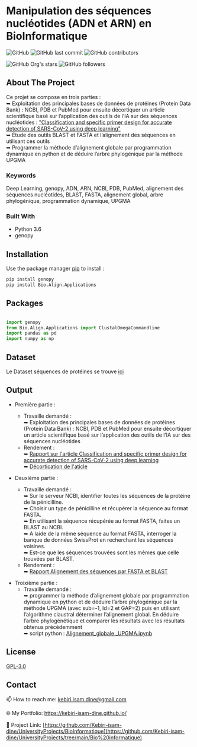 # Manipulation des séquences nucléotides (ADN et ARN) en BioInformatique


![GitHub](https://img.shields.io/github/license/kebiri-isam-dine/UniversityProjects?color=g&style=for-the-badge)
![GitHub last commit](https://img.shields.io/github/last-commit/kebiri-isam-dine/UniversityProjects?color=red&style=for-the-badge)
![GitHub contributors](https://img.shields.io/github/contributors/kebiri-isam-dine/UniversityProjects?color=yellow&style=for-the-badge)

![GitHub Org's stars](https://img.shields.io/github/stars/kebiri-isam-dine?style=social)
![GitHub followers](https://img.shields.io/github/followers/kebiri-isam-dine?style=social)

## About The Project

Ce projet se compose en trois parties :   
➥ Exploitation des principales bases de données de protéines (Protein Data Bank) : NCBI, PDB et PubMed pour ensuite décortiquer un article scientifique basé sur l’application des outils de l’IA sur des séquences nucléotides : ["Classification and specific primer design for accurate detection of SARS-CoV-2 using deep learning"](https://www.nature.com/articles/s41598-020-80363-5)  
➥ Étude des outils BLAST et FASTA et l’alignement des séquences en utilisant ces outils   
➥ Programmer la méthode d’alignement globale par programmation dynamique en python et de déduire l’arbre phylogénique par la méthode UPGMA     

### Keywords

Deep Learning, genopy, ADN, ARN, NCBI, PDB, PubMed, alignement des séquences nucléotides, BLAST, FASTA, alignement global, arbre phylogénique, programmation dynamique, UPGMA

### Built With

* Python 3.6
* genopy 

## Installation

Use the package manager [pip](https://pip.pypa.io/en/stable/) to install :

```python 
pip install genopy 
pip install Bio.Align.Applications
```

## Packages

```python

import genopy 
from Bio.Align.Applications import ClustalOmegaCommandline 
import pandas as pd
import numpy as np
```

## Dataset
Le Dataset séquences de protéines se trouve [ici](data-sequence.txt)

## Output
- Première partie :
  - Travaille demandé :   
➥ Exploitation des principales bases de données de protéines (Protein Data Bank) : NCBI, PDB et PubMed pour ensuite décortiquer un article scientifique basé sur l’application des outils de l’IA sur des séquences nucléotides   
  - Rendement :   
➥ [Rapport sur l'article Classification and specific primer design for accurate detection of SARS-CoV-2 using deep learning](Output/Rapport01.pdf)   
➥ [Décortication de l'aticle](Output/Décortication_de_l'aticle.pdf)   
  
- Deuxième partie :
  - Travaille demandé :   
➥ Sur le serveur NCBI, identifier toutes les séquences de la protéine de la pénicilline.    
➥ Choisir un type de pénicilline et récupérer la séquence au format FASTA.   
➥ En utilisant la séquence récupérée au format FASTA, faites un BLAST au NCBI.   
➥ A laide de la même séquence au format FASTA, interroger la banque de données SwissProt en recherchant les séquences voisines.   
➥ Est-ce que les séquences trouvées sont les mêmes que celle trouvées par BLAST.    
  - Rendement :   
➥ [Rapport Alignement des séquences par FASTA et BLAST](Output/Rapport02.pdf)   

* Troixième partie :
  * Travaille demandé :   
  ➥ programmer la méthode d’alignement globale par programmation dynamique en python et de déduire l’arbre phylogénique par la méthode UPGMA (avec sub=-1, Id=2 et GAP=2) puis en utilisant l’algorithme claustral déterminer l’alignement global. En déduire l’arbre phylogénétique et comparer les résultats avec les résultats obtenus précédemment   
  ➥ script python : [Alignement_globale _UPGMA.ipynb](Alignement_globale%20_UPGMA.ipynb)     

## License

[GPL-3.0](https://choosealicense.com/licenses/gpl-3.0/)

## Contact

📫 How to reach me: kebiri.isam.dine@gmail.com

🌐 My Portfolio: <https://kebiri-isam-dine.github.io/>

🔗 Project Link: [https://github.com/Kebiri-isam-dine/UniversityProjects/BioInformatique](https://github.com/Kebiri-isam-dine/UniversityProjects/tree/main/Bio%20informatique)
